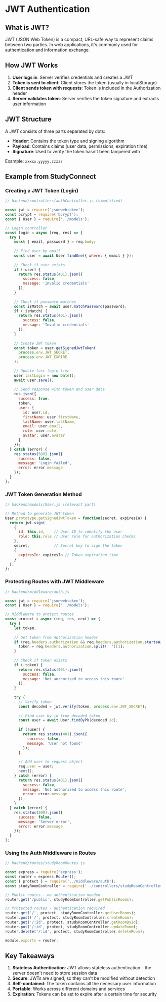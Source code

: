 # JWT Authentication

## What is JWT?

JWT (JSON Web Token) is a compact, URL-safe way to represent claims between two parties. In web applications, it's commonly used for authentication and information exchange.

## How JWT Works

1. **User logs in**: Server verifies credentials and creates a JWT
2. **Token is sent to client**: Client stores the token (usually in localStorage)
3. **Client sends token with requests**: Token is included in the Authorization header
4. **Server validates token**: Server verifies the token signature and extracts user information

## JWT Structure

A JWT consists of three parts separated by dots:
- **Header**: Contains the token type and signing algorithm
- **Payload**: Contains claims (user data, permissions, expiration time)
- **Signature**: Used to verify the token hasn't been tampered with

Example: `xxxxx.yyyyy.zzzzz`

## Example from StudyConnect

### Creating a JWT Token (Login)

```javascript
// backend/controllers/authController.js (simplified)

const jwt = require('jsonwebtoken');
const bcrypt = require('bcrypt');
const { User } = require('../models');

// Login controller
const login = async (req, res) => {
  try {
    const { email, password } = req.body;
    
    // Find user by email
    const user = await User.findOne({ where: { email } });
    
    // Check if user exists
    if (!user) {
      return res.status(401).json({
        success: false,
        message: 'Invalid credentials'
      });
    }
    
    // Check if password matches
    const isMatch = await user.matchPassword(password);
    if (!isMatch) {
      return res.status(401).json({
        success: false,
        message: 'Invalid credentials'
      });
    }
    
    // Create JWT token
    const token = user.getSignedJwtToken(
      process.env.JWT_SECRET,
      process.env.JWT_EXPIRE
    );
    
    // Update last login time
    user.lastLogin = new Date();
    await user.save();
    
    // Send response with token and user data
    res.json({
      success: true,
      token,
      user: {
        id: user.id,
        firstName: user.firstName,
        lastName: user.lastName,
        email: user.email,
        role: user.role,
        avatar: user.avatar
      }
    });
  } catch (error) {
    res.status(500).json({
      success: false,
      message: 'Login failed',
      error: error.message
    });
  }
};
```

### JWT Token Generation Method

```javascript
// backend/models/User.js (relevant part)

// Method to generate JWT token
User.prototype.getSignedJwtToken = function(secret, expiresIn) {
  return jwt.sign(
    { 
      id: this.id,    // User ID to identify the user
      role: this.role // User role for authorization checks
    }, 
    secret,           // Secret key to sign the token
    {
      expiresIn: expiresIn // Token expiration time
    }
  );
};
```

### Protecting Routes with JWT Middleware

```javascript
// backend/middleware/auth.js

const jwt = require('jsonwebtoken');
const { User } = require('../models');

// Middleware to protect routes
const protect = async (req, res, next) => {
  try {
    let token;
    
    // Get token from Authorization header
    if (req.headers.authorization && req.headers.authorization.startsWith('Bearer')) {
      token = req.headers.authorization.split(' ')[1];
    }
    
    // Check if token exists
    if (!token) {
      return res.status(401).json({
        success: false,
        message: 'Not authorized to access this route'
      });
    }
    
    try {
      // Verify token
      const decoded = jwt.verify(token, process.env.JWT_SECRET);
      
      // Find user by id from decoded token
      const user = await User.findByPk(decoded.id);
      
      if (!user) {
        return res.status(401).json({
          success: false,
          message: 'User not found'
        });
      }
      
      // Add user to request object
      req.user = user;
      next();
    } catch (error) {
      return res.status(401).json({
        success: false,
        message: 'Not authorized to access this route',
        error: error.message
      });
    }
  } catch (error) {
    res.status(500).json({
      success: false,
      message: 'Server error',
      error: error.message
    });
  }
};
```

### Using the Auth Middleware in Routes

```javascript
// backend/routes/studyRoomRoutes.js

const express = require('express');
const router = express.Router();
const { protect } = require('../middleware/auth');
const studyRoomController = require('../controllers/studyRoomController');

// Public routes - no authentication needed
router.get('/public', studyRoomController.getPublicRooms);

// Protected routes - authentication required
router.get('/', protect, studyRoomController.getUserRooms);
router.post('/', protect, studyRoomController.createRoom);
router.get('/:id', protect, studyRoomController.getRoomById);
router.put('/:id', protect, studyRoomController.updateRoom);
router.delete('/:id', protect, studyRoomController.deleteRoom);

module.exports = router;
```

## Key Takeaways

1. **Stateless Authentication**: JWT allows stateless authentication - the server doesn't need to store session data
2. **Secure**: JWTs are signed, so they can't be modified without detection
3. **Self-contained**: The token contains all the necessary user information
4. **Portable**: Works across different domains and services
5. **Expiration**: Tokens can be set to expire after a certain time for security 
